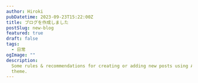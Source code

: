 ```yaml
---
author: Hiroki
pubDatetime: 2023-09-23T15:22:00Z
title: ブログを作成しました
postSlug: new-blog
featured: true
draft: false
tags:
  - 日常
ogImage: ""
description:
  Some rules & recommendations for creating or adding new posts using AstroPaper
  theme.
---
```

